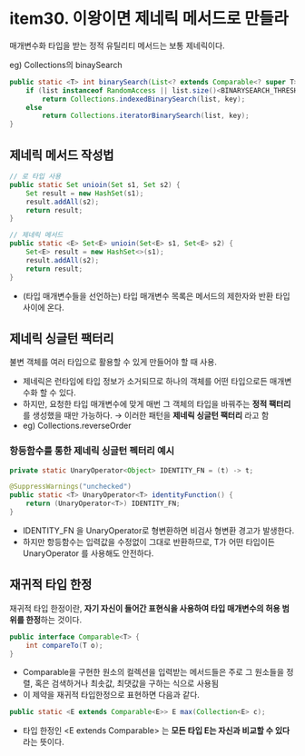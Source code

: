# item30. 이왕이면 제네릭 메서드로 만들라

매개변수화 타입을 받는 정적 유틸리티 메서드는 보통 제네릭이다.

eg) Collections의 binaySearch

``` java
public static <T> int binarySearch(List<? extends Comparable<? super T>> list, T key) {
    if (list instanceof RandomAccess || list.size()<BINARYSEARCH_THRESHOLD)
        return Collections.indexedBinarySearch(list, key);
    else
        return Collections.iteratorBinarySearch(list, key);
}
```

## 제네릭 메서드 작성법

``` java
// 로 타입 사용
public static Set unioin(Set s1, Set s2) {
	Set result = new HashSet(s1);
	result.addAll(s2);
	return result;
}

// 제네릭 메서드
public static <E> Set<E> unioin(Set<E> s1, Set<E> s2) {
	Set<E> result = new HashSet<>(s1);
	result.addAll(s2);
	return result;
}
```

- (타입 매개변수들을 선언하는) 타입 매개변수 목록은 메서드의 제한자와 반환 타입 사이에 온다.

## 제네릭 싱글턴 팩터리

불변 객체를 여러 타입으로 활용할 수 있게 만들어야 할 때 사용.

- 제네릭은 런타임에 타입 정보가 소거되므로 하나의 객체를 어떤 타입으로든 매개변수화 할 수 있다.
- 하지만, 요청한 타입 매개변수에 맞게 매번 그 객체의 타입을 바꿔주는 **정적 팩터리**를 생성했을 때만 가능하다. → 이러한 패턴을 **제네릭 싱글턴 팩터리** 라고 함
- eg) Collections.reverseOrder

### 항등함수를 통한 제네릭 싱글턴 펙터리 예시

``` java
private static UnaryOperator<Object> IDENTITY_FN = (t) -> t;

@SuppressWarnings("unchecked")
public static <T> UnaryOperator<T> identityFunction() {
	return (UnaryOperator<T>) IDENTITY_FN;
}
```

- IDENTITY_FN 을 UnaryOperator<T>로 형변환하면 비검사 형변환 경고가 발생한다.
- 하지만 항등함수는 입력값을 수정없이 그대로 반환하므로, T가 어떤 타입이든 UnaryOperator<T> 를 사용해도 안전하다.

## 재귀적 타입 한정

재귀적 타입 한정이란, **자기 자신이 들어간 표현식을 사용하여 타입 매개변수의 허용 범위를 한정**하는 것이다.

```java
public interface Comparable<T> {
	int compareTo(T o);
}
```

- Comparable을 구현한 원소의 컬렉션을 입력받는 메서드들은 주로 그 원소들을 정렬, 혹은 검색하거나 최솟값, 최댓값을 구하는 식으로 사용됨
- 이 제약을 재귀적 타입한정으로 표현하면 다음과 같다.

``` java
public static <E extends Comparable<E>> E max(Collection<E> c);
```

- 타입 한정인 <E extends Comparable<E>> 는 **모든 타입 E는 자신과 비교할 수 있다**라는 뜻이다.
